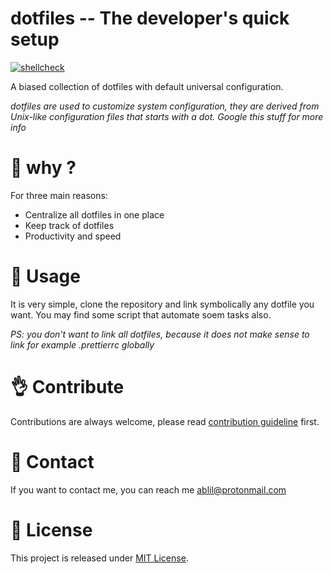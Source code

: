 
# dotfiles -- The developer's quick setup
[![shellcheck](https://github.com/ablil/dotfiles/actions/workflows/shellcheck.yml/badge.svg)](https://github.com/ablil/dotfiles/actions/workflows/shellcheck.yml)

A biased collection of dotfiles with default universal configuration.

*dotfiles are used to customize system configuration, they are derived from Unix-like configuration files that starts with a dot. Google this stuff for more info*

# :thinking: why ?
For three main reasons:
* Centralize all dotfiles in one place
* Keep track of dotfiles
* Productivity and speed


# :hammer: Usage
It is very simple, clone the repository and link symbolically any dotfile you want.
You may find some script that automate soem tasks also.

*PS: you don't want to link all dotfiles, because it does not make sense to link for example .prettierrc globally*

# :ok_hand: Contribute
Contributions are always welcome, please read [contribution guideline](https://github.com/ablil/dotfiles/blob/master/CONTRIBUTING.md) first.

# :wave: Contact
If you want to contact me, you can reach me ablil@protonmail.com

# :police_car: License
This project is released under [MIT License](https://github.com/ablil/dotfiles/blob/master/README.md).

